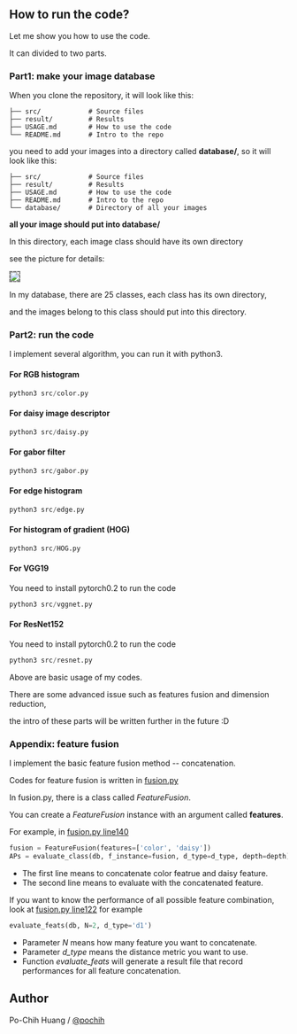 ## How to run the code?

Let me show you how to use the code.

It can divided to two parts.

### Part1: make your image database
When you clone the repository, it will look like this:

    ├── src/            # Source files
    ├── result/         # Results
    ├── USAGE.md        # How to use the code
    └── README.md       # Intro to the repo

you need to add your images into a directory called __database/__, so it will look like this:

    ├── src/            # Source files
    ├── result/         # Results
    ├── USAGE.md        # How to use the code
    ├── README.md       # Intro to the repo
    └── database/       # Directory of all your images

__all your image should put into database/__

In this directory, each image class should have its own directory

see the picture for details:

<img align='center' style="border-color:gray;border-width:2px;border-style:dashed"   src='https://github.com/pochih/CBIR/blob/img/database.png' padding='5px'></img>

In my database, there are 25 classes, each class has its own directory,

and the images belong to this class should put into this directory.

### Part2: run the code
I implement several algorithm, you can run it with python3.

#### For RGB histogram
```python
python3 src/color.py
```

#### For daisy image descriptor
```python
python3 src/daisy.py
```

#### For gabor filter
```python
python3 src/gabor.py
```

#### For edge histogram
```python
python3 src/edge.py
```

#### For histogram of gradient (HOG)
```python
python3 src/HOG.py
```

#### For VGG19
You need to install pytorch0.2 to run the code
```python
python3 src/vggnet.py
```

#### For ResNet152
You need to install pytorch0.2 to run the code
```python
python3 src/resnet.py
```

Above are basic usage of my codes.

There are some advanced issue such as features fusion and dimension reduction,

the intro of these parts will be written further in the future :D

### Appendix: feature fusion
I implement the basic feature fusion method -- concatenation.

Codes for feature fusion is written in [fusion.py](https://github.com/pochih/CBIR/blob/master/src/fusion.py)

In fusion.py, there is a class called *FeatureFusion*.

You can create a *FeatureFusion* instance with an argument called **features**.

For example, in [fusion.py line140](https://github.com/pochih/CBIR/blob/master/src/fusion.py#L140)
```python
fusion = FeatureFusion(features=['color', 'daisy'])
APs = evaluate_class(db, f_instance=fusion, d_type=d_type, depth=depth)
```
- The first line means to concatenate color featrue and daisy feature.
- The second line means to evaluate with the concatenated feature.

If you want to know the performance of all possible feature combination, look at [fusion.py line122](https://github.com/pochih/CBIR/blob/master/src/fusion.py#L122) for example
```python
evaluate_feats(db, N=2, d_type='d1')
```
- Parameter *N* means how many feature you want to concatenate.
- Parameter *d_type* means the distance metric you want to use.
- Function *evaluate_feats* will generate a result file that record performances for all feature concatenation.

## Author
Po-Chih Huang / [@pochih](http://pochih.github.io/)

